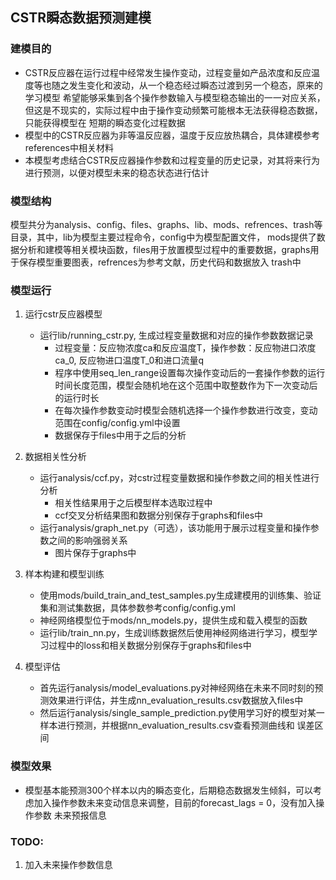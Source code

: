 ## CSTR瞬态数据预测建模
### 建模目的
* CSTR反应器在运行过程中经常发生操作变动，过程变量如产品浓度和反应温度等也随之发生变化和波动，从一个稳态经过瞬态过渡到另一个稳态，原来的学习模型
  希望能够采集到各个操作参数输入与模型稳态输出的一一对应关系，但这是不现实的，实际过程中由于操作变动频繁可能根本无法获得稳态数据，只能获得模型在
  短期的瞬态变化过程数据
* 模型中的CSTR反应器为非等温反应器，温度于反应放热耦合，具体建模参考references中相关材料
* 本模型考虑结合CSTR反应器操作参数和过程变量的历史记录，对其将来行为进行预测，以便对模型未来的稳态状态进行估计

### 模型结构
模型共分为analysis、config、files、graphs、lib、mods、refrences、trash等目录，其中，lib为模型主要过程命令，config中为模型配置文件，
mods提供了数据分析和建模等相关模块函数，files用于放置模型过程中的重要数据，graphs用于保存模型重要图表，refrences为参考文献，历史代码和数据放入
trash中

### 模型运行
1.  运行cstr反应器模型
    * 运行lib/running_cstr.py, 生成过程变量数据和对应的操作参数数据记录
        * 过程变量：反应物浓度ca和反应温度T，操作参数：反应物进口浓度ca_0, 反应物进口温度T_0和进口流量q
        * 程序中使用seq_len_range设置每次操作变动后的一套操作参数的运行时间长度范围，模型会随机地在这个范围中取整数作为下一次变动后的运行时长
        * 在每次操作参数变动时模型会随机选择一个操作参数进行改变，变动范围在config/config.yml中设置
        * 数据保存于files中用于之后的分析
        
2.  数据相关性分析
    * 运行analysis/ccf.py，对cstr过程变量数据和操作参数之间的相关性进行分析
        * 相关性结果用于之后模型样本选取过程中
        * ccf交叉分析结果图和数据分别保存于graphs和files中
    * 运行analysis/graph_net.py（可选），该功能用于展示过程变量和操作参数之间的影响强弱关系
        * 图片保存于graphs中

3. 样本构建和模型训练
    * 使用mods/build_train_and_test_samples.py生成建模用的训练集、验证集和测试集数据，具体参数参考config/config.yml
    * 神经网络模型位于mods/nn_models.py，提供生成和载入模型的函数
    * 运行lib/train_nn.py，生成训练数据然后使用神经网络进行学习，模型学习过程中的loss和相关数据分别保存于graphs和files中
    
4. 模型评估
    * 首先运行analysis/model_evaluations.py对神经网络在未来不同时刻的预测效果进行评估，并生成nn_evaluation_results.csv数据放入files中
    * 然后运行analysis/single_sample_prediction.py使用学习好的模型对某一样本进行预测，并根据nn_evaluation_results.csv查看预测曲线和
      误差区间

### 模型效果
* 模型基本能预测300个样本以内的瞬态变化，后期稳态数据发生倾斜，可以考虑加入操作参数未来变动信息来调整，目前的forecast_lags = 0，没有加入操作参数
  未来预报信息

### TODO:
1. 加入未来操作参数信息